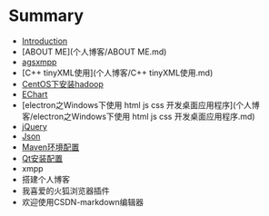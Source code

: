 # Summary

* [Introduction](README.md)
* [ABOUT ME](个人博客/ABOUT ME.md)
* [agsxmpp](个人博客/agsxmpp.md)
* [C++ tinyXML使用](个人博客/C++ tinyXML使用.md)
* [CentOS下安装hadoop](个人博客/CentOS下安装hadoop.md)
* [EChart](个人博客/echart.md)
* [electron之Windows下使用 html js css 开发桌面应用程序](个人博客/electron之Windows下使用 html js css 开发桌面应用程序.md)
* [jQuery](个人博客/jquery.md)
* [Json](个人博客/json.md)
* [Maven环境配置](个人博客/Maven环境配置.md)
* [Qt安装配置](个人博客/Qt安装配置.md)
* xmpp
* 搭建个人博客
* 我喜爱的火狐浏览器插件
* 欢迎使用CSDN-markdown编辑器

